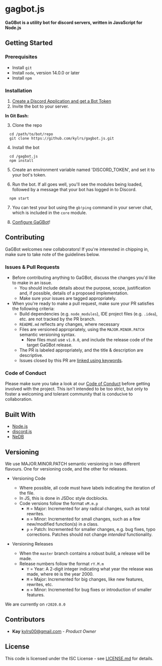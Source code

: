 <!--
  @author  Kay <kylrs00@gmail.com>
  @version v1.0.0 
-->

# gagbot.js
**GaGBot is a utility bot for discord servers, written in JavaScript for Node.js**

## Getting Started
### Prerequisites
 - Install `git`
 - Install `node`, version 14.0.0 or later
 - Install `npm`
 
### Installation
  1. [Create a Discord Application and get a Bot Token](https://discord.com/developers/docs/intro#bots-and-apps)
  2. Invite the bot to your server.
  
  **In Git Bash:**
  
  3. Clone the repo
  
```
  cd /path/to/bot/repo
  git clone https://github.com/kylrs/gagbot.js.git
```
    
  4. Install the bot
  
```
  cd /gagbot.js
  npm install
```
    
  5. Create an environment variable named 'DISCORD_TOKEN', and set it to your bot's token.
  
  6. Run the bot. If all goes well, you'll see the modules being loaded, followed by a message that your bot has logged in to Discord.
  
```
  npm start
```

  7. You can test your bot using the `gb!ping` command in your server chat, which is included in the `core` module.
  
  8. [Configure GaGBot](https://github.com/kylrs/gagbot.js/wiki/Configuration)!
  
## Contributing
GaGBot welcomes new collaborators! If you're interested in chipping in, make sure to take note of the guidelines below.

### Issues & Pull Requests

 - Before contributing anything to GaGBot, discuss the changes you'd like to make in an issue.
   - You should include details about the purpose, scope, justification and, if possible, details of a proposed implementation.
   - Make sure your issues are tagged appropriately.
 - When you're ready to make a pull request, make sure your PR satisfies the following criteria:
   - Build dependencies (e.g. `node_modules`), IDE project files (e.g. `.idea`), etc. are not tracked by the PR branch.
   - `README.md` reflects any changes, where necessary
   - Files are versioned appropriately, using the `MAJOR.MINOR.PATCH` semantic versioning syntax. 
     - New files must use `v1.0.0`, and include the release code of the target GaGBot release.
   - The PR is labeled appropriately, and the title & description are descriptive.
   - Issues closed by this PR are [linked using keywords](https://help.github.com/en/github/managing-your-work-on-github/linking-a-pull-request-to-an-issue#linking-a-pull-request-to-an-issue-using-a-keyword).

### Code of Conduct

Please make sure you take a look at our [Code of Conduct](./CONTRIBUTING.md) before getting involved with the project. This isn't intended to be too strict, but only to foster a welcoming and tolerant community that is conducive to collaboration.

## Built With

  - [Node.js](https://nodejs.org)
  - [discord.js](https://discord.js.org)
  - [NeDB](https://github.com/louischatriot/nedb)
  
## Versioning

We use MAJOR.MINOR.PATCH semantic versioning in two different flavours. One for versioning code, and the other for releases.

  - Versioning Code
    - Where possible, all code must have labels indicating the iteration of the file. 
    - In JS, this is done in JSDoc style docblocks.
    - Code versions follow the format `vM.m.p`
      - `M` = Major: Incremented for any radical changes, such as total rewrites.
      - `m` = Minor: Incremented for small changes, such as a few new/modified function(s) in a class.
      - `p` = Patch: Incremented for smaller changes, e.g. bug fixes, typo corrections. Patches should not change *intended* functionality.
  
  - Versioning Releases
    - When the `master` branch contains a robust build, a release will be made.
    - Release numbers follow the format `rY.M.m`
      - `Y` = Year: A 2-digit integer indicating what year the release was made, where `00` is the year 2000.
      - `M` = Major: Incremented for big changes, like new features, rewrites, etc.
      - `m` = Minor: Incremented for bug fixes or introduction of smaller features.
 
 We are currently on `r2020.0.0`

## Contributors

 - **Kay** <kylrs00@gmail.com> - _Product Owner_

## License

This code is licensed under the ISC License - see [LICENSE.md](./LICENSE.md) for details. 
